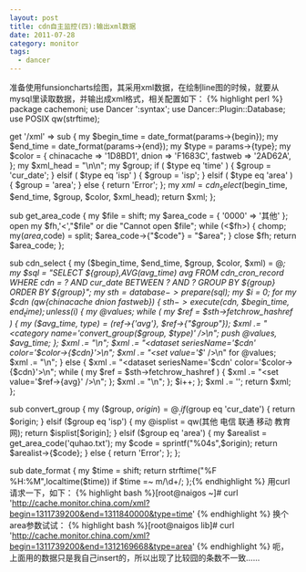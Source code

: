 ```yaml
---
layout: post
title: cdn自主监控(四):输出xml数据
date: 2011-07-28
category: monitor
tags:
  - dancer
---
```


准备使用funsioncharts绘图，其采用xml数据，在绘制line图的时候，就要从mysql里读取数据，并输出成xml格式，相关配置如下：
{% highlight perl %}
package cachemoni;
use Dancer ':syntax';
use Dancer::Plugin::Database;
use POSIX qw(strftime);

get '/xml' => sub {
    my $begin_time = date_format(params->{begin});
    my $end_time = date_format(params->{end});
    my $type = params->{type};
    my $color = { chinacache => '1D8BD1',
                  dnion      => 'F1683C',
                  fastweb    => '2AD62A',
                };
    my $xml_head = "<graph caption='Response Time' subcaption='from $begin_time to $end_time' hovercapbg='FFECAA' hovercapborder='F47E00' formatNumberScale='0' decimalPrecision='0' showvalues='0' numdivlines='3' numVdivlines='0' yaxisminvalue='1000' yaxismaxvalue='1800'  rotateNames='1'>\n<categories >\n";
    my $group;
    if ( $type eq 'time' ) {
        $group = 'cur_date';
    } elsif ( $type eq 'isp' ) {
        $group = 'isp';
    } elsif ( $type eq 'area' ) {
        $group = 'area';
    } else {
        return 'Error';
    };
    my $xml = cdn_select($begin_time, $end_time, $group, $color, $xml_head);
    return $xml;
};

sub get_area_code {
    my $file = shift;
    my $area_code = { '0000' => '其他' };
    open my $fh,'<',"$file" or die "Cannot open $file";
    while (<$fh>) {
	chomp;
        my($area,$code) = split;
	$area_code->{"$code"} = "$area";
    }
    close $fh;
    return $area_code;
};

sub cdn_select {
    my ($begin_time, $end_time, $group, $color, $xml) = @_;
    my $sql = "SELECT ${group},AVG(avg_time) avg FROM cdn_cron_record WHERE cdn = ? AND cur_date BETWEEN ? AND ? GROUP BY ${group} ORDER BY ${group}";
    my $sth = database->prepare($sql);
    my $i = 0;
    for my $cdn (qw{chinacache dnion fastweb}) {
        $sth->execute($cdn, $begin_time, $end_time);
        unless($i) {
            my @values;
            while ( my $ref = $sth->fetchrow_hashref ) {
                my ($avg_time, $type) = ($ref->{'avg'}, $ref->{"$group"});
                $xml .= "<category name='convert_group($group, $type)' />\n";
                push @values, $avg_time;
            };
            $xml .= "</category>\n";
            $xml .= "<dataset seriesName='$cdn' color='$color->{$cdn}'>\n";
            $xml .= "<set value='$_' />\n" for @values;
            $xml .= "</dataset>\n";
        } else {
            $xml .= "<dataset seriesName='$cdn' color='$color->{$cdn}'>\n";
            while ( my $ref = $sth->fetchrow_hashref ) {
                $xml .= "<set value='$ref->{avg}' />\n";
            };
            $xml .= "</dataset>\n";
        };
        $i++;
    };
    $xml .= '</graph>';
    return $xml;
};

sub convert_group {
    my ($group, $origin) = @_;
    if ($group eq 'cur_date') {
        return $origin;
    } elsif ($group eq 'isp') {
        my @isplist = qw(其他 电信 联通 移动 教育网);
        return $isplist[$origin];
    } elsif ($group eq 'area') {
        my $arealist = get_area_code('quhao.txt');
        my $code = sprintf("%04s",$origin);
        return $arealist->{$code};
    } else {
        return 'Error';
    };
};

sub date_format {
    my $time = shift;
    return strftime("%F %H:%M",localtime($time)) if $time =~ m/\d+/;
};{% endhighlight %}
用curl请求一下，如下：
{% highlight bash %}[root@naigos ~]# curl 'http://cache.monitor.china.com/xml?begin=1311739200&end=1311840000&type=time'
<graph caption='Daily Visits' subcaption='from 2011-07-27 12:00 to 2011-07-28 16:00' hovercapbg='FFECAA' hovercapborder='F47E00' formatNumberScale='0' decimalPrecision='0' showvalues='0' numdivlines='3' numVdivlines='0' yaxisminvalue='1000' yaxismaxvalue='1800'  rotateNames='1'><categories ><category name='2011-07-27 17:27:12' />
<category name='2011-07-27 17:32:12' />
<category name='2011-07-27 17:37:01' />
</category><dataset seriesName='chinacache' color='1D8BD1'><set value='300.0000' />
<set value='511.0000' />
<set value='482.0000' />
</dataset><dataset seriesName='dnion' color='F1683C'><set value='595.6667' />
<set value='432.0000' />
</dataset><dataset seriesName='fastweb' color='2AD62A'><set value='471.0000' />
<set value='431.5000' />
</dataset></graph>{% endhighlight %}
换个area参数试试：
{% highlight bash %}[root@naigos lib]# curl 'http://cache.monitor.china.com/xml?begin=1311739200&end=1312169668&type=area'
<graph caption='Response Time' subcaption='from 2011-07-27 12:00 to 2011-08-01 11:34' hovercapbg='FFECAA' hovercapborder='F47E00' formatNumberScale='0' decimalPrecision='0' showvalues='0' numdivlines='3' numVdivlines='0' yaxisminvalue='1000' yaxismaxvalue='1800'  rotateNames='1'>
<categories >
<category name='四川' />
<category name='江西' />
</category><dataset seriesName='chinacache' color='1D8BD1'>
<set value='511.0000' />
<set value='421.3333' />
</dataset><dataset seriesName='dnion' color='F1683C'>
<set value='482.5000' />
</dataset><dataset seriesName='fastweb' color='2AD62A'>
<set value='431.3333' />
</dataset></graph>{% endhighlight %}
呃，上面用的数据只是我自己insert的，所以出现了比较囧的条数不一致……
